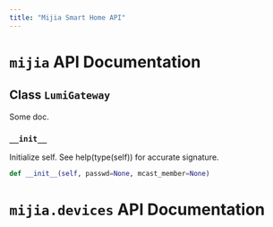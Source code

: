 ```yaml
---
title: "Mijia Smart Home API"
---
```


# `mijia` API Documentation

## Class `LumiGateway`

Some doc.
### `__init__`

Initialize self.  See help(type(self)) for accurate signature.

```py
def __init__(self, passwd=None, mcast_member=None)
```


# `mijia.devices` API Documentation

